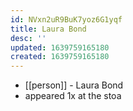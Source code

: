 ```yaml
---
id: NVxn2uR9BuK7yoz6G1yqf
title: Laura Bond
desc: ''
updated: 1639759165180
created: 1639759165180
---
```



- [[person]] - Laura Bond
- appeared 1x at the stoa
